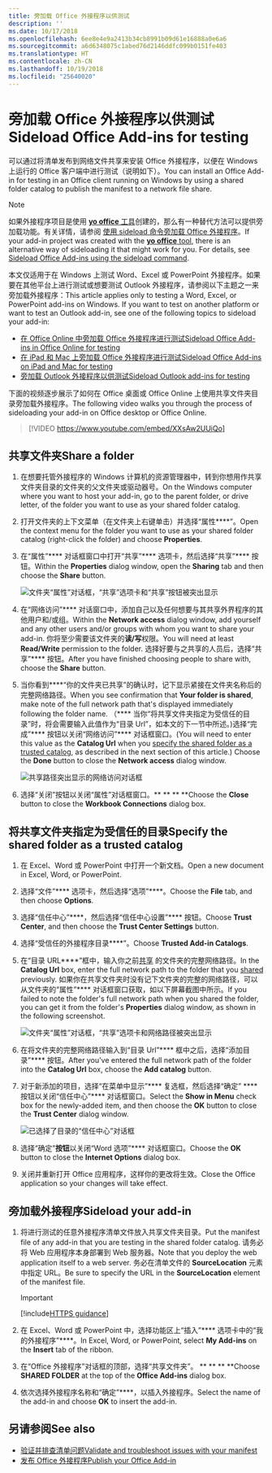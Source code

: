 ```yaml
---
title: 旁加载 Office 外接程序以供测试
description: ''
ms.date: 10/17/2018
ms.openlocfilehash: 6ee8e4e9a2413b34cb8991b09d61e16888a0e6a6
ms.sourcegitcommit: a6d6348075c1abed76d2146ddfc099b0151fe403
ms.translationtype: HT
ms.contentlocale: zh-CN
ms.lasthandoff: 10/19/2018
ms.locfileid: "25640020"
---
```

# <a name="sideload-office-add-ins-for-testing"></a><span data-ttu-id="d9cde-102">旁加载 Office 外接程序以供测试</span><span class="sxs-lookup"><span data-stu-id="d9cde-102">Sideload Office Add-ins for testing</span></span>

<span data-ttu-id="d9cde-103">可以通过将清单发布到网络文件共享来安装 Office 外接程序，以便在 Windows 上运行的 Office 客户端中进行测试（说明如下）。</span><span class="sxs-lookup"><span data-stu-id="d9cde-103">You can install an Office Add-in for testing in an Office client running on Windows by using a shared folder catalog to publish the manifest to a network file share.</span></span>

> [!NOTE]
> <span data-ttu-id="d9cde-p101">如果外接程序项目是使用 [**yo office** 工具](https://github.com/OfficeDev/generator-office)创建的，那么有一种替代方法可以提供旁加载功能。有关详情，请参阅 [使用 sideload 命令旁加载 Office 外接程序](sideload-office-addin-using-sideload-command.md)。</span><span class="sxs-lookup"><span data-stu-id="d9cde-p101">If your add-in project was created with the [**yo office** tool](https://github.com/OfficeDev/generator-office), there is an alternative way of sideloading it that might work for you. For details, see [Sideload Office Add-ins using the sideload command](sideload-office-addin-using-sideload-command.md).</span></span>

<span data-ttu-id="d9cde-p102">本文仅适用于在 Windows 上测试 Word、Excel 或 PowerPoint 外接程序。如果要在其他平台上进行测试或想要测试 Outlook 外接程序，请参阅以下主题之一来旁加载外接程序：</span><span class="sxs-lookup"><span data-stu-id="d9cde-p102">This article applies only to testing a Word, Excel, or PowerPoint add-ins on Windows. If you want to test on another platform or want to test an Outlook add-in, see one of the following topics to sideload your add-in:</span></span>

- [<span data-ttu-id="d9cde-108">在 Office Online 中旁加载 Office 外接程序进行测试</span><span class="sxs-lookup"><span data-stu-id="d9cde-108">Sideload Office Add-ins in Office Online for testing</span></span>](sideload-office-add-ins-for-testing.md)
- [<span data-ttu-id="d9cde-109">在 iPad 和 Mac 上旁加载 Office 外接程序进行测试</span><span class="sxs-lookup"><span data-stu-id="d9cde-109">Sideload Office Add-ins on iPad and Mac for testing</span></span>](sideload-an-office-add-in-on-ipad-and-mac.md)
- [<span data-ttu-id="d9cde-110">旁加载 Outlook 外接程序以供测试</span><span class="sxs-lookup"><span data-stu-id="d9cde-110">Sideload Outlook add-ins for testing</span></span>](https://docs.microsoft.com/outlook/add-ins/sideload-outlook-add-ins-for-testing)


<span data-ttu-id="d9cde-111">下面的视频逐步展示了如何在 Office 桌面或 Office Online 上使用共享文件夹目录旁加载外接程序。</span><span class="sxs-lookup"><span data-stu-id="d9cde-111">The following video walks you through the process of sideloading your add-in on Office desktop or Office Online.</span></span>  


> [!VIDEO https://www.youtube.com/embed/XXsAw2UUiQo]


## <a name="share-a-folder"></a><span data-ttu-id="d9cde-112">共享文件夹</span><span class="sxs-lookup"><span data-stu-id="d9cde-112">Share a folder</span></span>

1. <span data-ttu-id="d9cde-113">在想要托管外接程序的 Windows 计算机的资源管理器中，转到你想用作共享文件夹目录的文件夹的父文件夹或驱动器号。</span><span class="sxs-lookup"><span data-stu-id="d9cde-113">On the Windows computer where you want to host your add-in, go to the parent folder, or drive letter, of the folder you want to use as your shared folder catalog.</span></span>

2. <span data-ttu-id="d9cde-114">打开文件夹的上下文菜单（在文件夹上右键单击）并选择“属性\*\*\*\*”。</span><span class="sxs-lookup"><span data-stu-id="d9cde-114">Open the context menu for the folder you want to use as your shared folder catalog (right-click the folder) and choose **Properties**.</span></span>

3. <span data-ttu-id="d9cde-115">在“属性”\*\*\*\* 对话框窗口中打开“共享”\*\*\*\* 选项卡，然后选择“共享”\*\*\*\* 按钮。</span><span class="sxs-lookup"><span data-stu-id="d9cde-115">Within the **Properties** dialog window, open the **Sharing** tab and then choose the **Share** button.</span></span>

    ![文件夹“属性”对话框，“共享”选项卡和“共享”按钮被突出显示](../images/sideload-windows-properties-dialog.png)

4. <span data-ttu-id="d9cde-117">在“网络访问”\*\*\*\* 对话窗口中，添加自己以及任何想要与其共享外界程序的其他用户和/或组。</span><span class="sxs-lookup"><span data-stu-id="d9cde-117">Within the **Network access** dialog window, add yourself and any other users and/or groups with whom you want to share your add-in.</span></span> <span data-ttu-id="d9cde-118">你将至少需要该文件夹的**读/写**权限。</span><span class="sxs-lookup"><span data-stu-id="d9cde-118">You will need at least **Read/Write** permission to the folder.</span></span> <span data-ttu-id="d9cde-119">选择好要与之共享的人员后，选择“共享”\*\*\*\* 按钮。</span><span class="sxs-lookup"><span data-stu-id="d9cde-119">After you have finished choosing people to share with, choose the **Share** button.</span></span>

5. <span data-ttu-id="d9cde-120">当你看到\*\*\*\*“你的文件夹已共享”的确认时，记下显示紧接在文件夹名称后的完整网络路径。</span><span class="sxs-lookup"><span data-stu-id="d9cde-120">When you see confirmation that **Your folder is shared**, make note of the full network path that's displayed immediately following the folder name.</span></span> <span data-ttu-id="d9cde-121">（\*\*\*\* 当你“将共享文件夹指定为受信任的目录”时，[](#specify-the-shared-folder-as-a-trusted-catalog)将会需要输入此值作为“目录 Url”，如本文的下一节中所述。)选择“完成”\*\*\*\* 按钮以关闭“网络访问”\*\*\*\* 对话框窗口。</span><span class="sxs-lookup"><span data-stu-id="d9cde-121">(You will need to enter this value as the **Catalog Url** when you [specify the shared folder as a trusted catalog](#specify-the-shared-folder-as-a-trusted-catalog), as described in the next section of this article.) Choose the **Done** button to close the **Network access** dialog window.</span></span>

   ![共享路径突出显示的网络访问对话框](../images/sideload-windows-network-access-dialog.png)

6. <span data-ttu-id="d9cde-123">选择“关闭”按钮以关闭“属性”对话框窗口。\*\* \*\* \*\* \*\*</span><span class="sxs-lookup"><span data-stu-id="d9cde-123">Choose the **Close** button to close the **Workbook Connections** dialog box.</span></span>

## <a name="specify-the-shared-folder-as-a-trusted-catalog"></a><span data-ttu-id="d9cde-124">将共享文件夹指定为受信任的目录</span><span class="sxs-lookup"><span data-stu-id="d9cde-124">Specify the shared folder as a trusted catalog</span></span>
      
1. <span data-ttu-id="d9cde-125">在 Excel、Word 或 PowerPoint 中打开一个新文档。</span><span class="sxs-lookup"><span data-stu-id="d9cde-125">Open a new document in Excel, Word, or PowerPoint.</span></span>
    
2. <span data-ttu-id="d9cde-126">选择“文件”\*\*\*\* 选项卡，然后选择“选项”\*\*\*\*。</span><span class="sxs-lookup"><span data-stu-id="d9cde-126">Choose the **File** tab, and then choose **Options**.</span></span>
    
3. <span data-ttu-id="d9cde-127">选择“信任中心”\*\*\*\*，然后选择“信任中心设置”\*\*\*\* 按钮。</span><span class="sxs-lookup"><span data-stu-id="d9cde-127">Choose **Trust Center**, and then choose the **Trust Center Settings** button.</span></span>
    
4. <span data-ttu-id="d9cde-128">选择“受信任的外接程序目录\*\*\*\*”。</span><span class="sxs-lookup"><span data-stu-id="d9cde-128">Choose  **Trusted Add-in Catalogs**.</span></span>
    
5. <span data-ttu-id="d9cde-129">在“目录 URL\*\*\*\*”框中，输入你之前[共享](#share-a-folder) 的文件夹的完整网络路径。</span><span class="sxs-lookup"><span data-stu-id="d9cde-129">In the **Catalog Url** box, enter the full network path to the folder that you [shared](#share-a-folder) previously.</span></span> <span data-ttu-id="d9cde-130">如果你在共享文件夹时没有记下文件夹的完整的网络路径，可以从文件夹的“属性”\*\*\*\* 对话框窗口获取，如以下屏幕截图中所示。</span><span class="sxs-lookup"><span data-stu-id="d9cde-130">If you failed to note the folder's full network path when you shared the folder, you can get it from the folder's **Properties** dialog window, as shown in the following screenshot.</span></span> 

    ![文件夹“属性”对话框，“共享”选项卡和网络路径被突出显示](../images/sideload-windows-properties-dialog-2.png)
    
6. <span data-ttu-id="d9cde-132">在将文件夹的完整网络路径输入到“目录 Url”\*\*\*\* 框中之后，选择“添加目录”\*\*\*\* 按钮。</span><span class="sxs-lookup"><span data-stu-id="d9cde-132">After you've entered the full network path of the folder into the **Catalog Url** box, choose the **Add catalog** button.</span></span>

7. <span data-ttu-id="d9cde-133">对于新添加的项目，选择“在菜单中显示”\*\*\*\* 复选框，然后选择“确定” \*\*\*\* 按钮以关闭“信任中心”\*\*\*\* 对话框窗口。</span><span class="sxs-lookup"><span data-stu-id="d9cde-133">Select the **Show in Menu** check box for the newly-added item, and then choose the **OK** button to close the **Trust Center** dialog window.</span></span> 

    ![已选择了目录的“信任中心”对话框](../images/sideload-windows-trust-center-dialog.png)

8. <span data-ttu-id="d9cde-135">选择“确定”**按钮**以关闭“Word  选项”\*\*\*\* 对话框窗口。</span><span class="sxs-lookup"><span data-stu-id="d9cde-135">Choose the  **OK** button to close the **Internet Options** dialog box.</span></span>

9. <span data-ttu-id="d9cde-136">关闭并重新打开 Office 应用程序，这样你的更改将生效。</span><span class="sxs-lookup"><span data-stu-id="d9cde-136">Close the Office application so your changes will take effect.</span></span>
    

## <a name="sideload-your-add-in"></a><span data-ttu-id="d9cde-137">旁加载外接程序</span><span class="sxs-lookup"><span data-stu-id="d9cde-137">Sideload your add-in</span></span>


1. <span data-ttu-id="d9cde-138">将进行测试的任意外接程序清单文件放入共享文件夹目录。</span><span class="sxs-lookup"><span data-stu-id="d9cde-138">Put the manifest file of any add-in that you are testing in the shared folder catalog.</span></span> <span data-ttu-id="d9cde-139">请务必将 Web 应用程序本身部署到 Web 服务器。</span><span class="sxs-lookup"><span data-stu-id="d9cde-139">Note that you deploy the web application itself to a web server.</span></span> <span data-ttu-id="d9cde-140">务必在清单文件的 **SourceLocation** 元素中指定 URL。</span><span class="sxs-lookup"><span data-stu-id="d9cde-140">Be sure to specify the URL in the **SourceLocation** element of the manifest file.</span></span>

    > [!IMPORTANT]
    > [!include[HTTPS guidance](../includes/https-guidance.md)]

2. <span data-ttu-id="d9cde-141">在 Excel、Word 或 PowerPoint 中，选择功能区上“插入”\*\*\*\* 选项卡中的“我的外接程序”\*\*\*\*。</span><span class="sxs-lookup"><span data-stu-id="d9cde-141">In Excel, Word, or PowerPoint, select **My Add-ins** on the **Insert** tab of the ribbon.</span></span>

3. <span data-ttu-id="d9cde-142">在“Office 外接程序”对话框的顶部，选择“共享文件夹”。 \*\* \*\* \*\* \*\*</span><span class="sxs-lookup"><span data-stu-id="d9cde-142">Choose **SHARED FOLDER** at the top of the **Office Add-ins** dialog box.</span></span>

4. <span data-ttu-id="d9cde-143">依次选择外接程序名称和“确定”\*\*\*\*，以插入外接程序。</span><span class="sxs-lookup"><span data-stu-id="d9cde-143">Select the name of the add-in and choose **OK** to insert the add-in.</span></span>


## <a name="see-also"></a><span data-ttu-id="d9cde-144">另请参阅</span><span class="sxs-lookup"><span data-stu-id="d9cde-144">See also</span></span>

- [<span data-ttu-id="d9cde-145">验证并排查清单问题</span><span class="sxs-lookup"><span data-stu-id="d9cde-145">Validate and troubleshoot issues with your manifest</span></span>](troubleshoot-manifest.md)
- [<span data-ttu-id="d9cde-146">发布 Office 外接程序</span><span class="sxs-lookup"><span data-stu-id="d9cde-146">Publish your Office Add-in</span></span>](../publish/publish.md)
    
